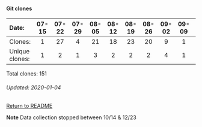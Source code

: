 #### Git clones
Date:    |        07-15   |       07-22   |       07-29   |       08-05   |       08-12   |       08-19   |       08-26   |       09-02   |  09-09  |  09-16  |  09-23  |  09-30  |  10-07  |  12-09  |  12-16  |  12-23
|:---    |:---:   |:---:  |:---:  |:---:  |:---:  |:---:  |:---:  |:---:  |:---:  |:---:  |:---:  |:---:  |:---:  |:---:  |:---:  |:---:
Clones:  |        1       |       27      |       4       |       21      |       18      |       23      |       20      |       9       |  1      |  2      |  1      |  2      |  9      |  4      |  1      |  8
Unique   clones:  |       1       |       2       |       1       |       3       |       2       |       2       |       2       |       4  |      1  |      2  |      1  |      2  |      6  |      4  |      1  |      7

Total clones: 151
###### Updated: 2020-01-04

[Return to README](https://github.com/BradleyA/user-files/blob/master/README.md#traffic)

**Note**  Data collection stopped between 10/14 & 12/23

